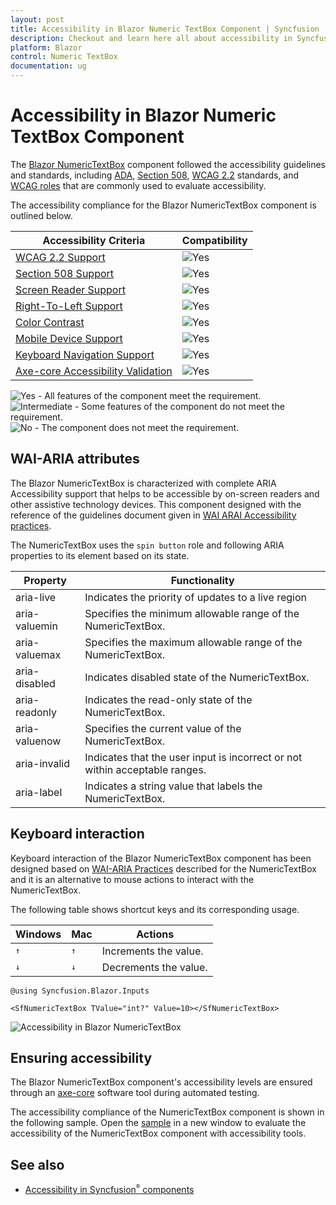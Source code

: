 ```yaml
---
layout: post
title: Accessibility in Blazor Numeric TextBox Component | Syncfusion
description: Checkout and learn here all about accessibility in Syncfusion Blazor Numeric TextBox component and more.
platform: Blazor
control: Numeric TextBox
documentation: ug
---
```


# Accessibility in Blazor Numeric TextBox Component

The [Blazor NumericTextBox](https://www.syncfusion.com/blazor-components/blazor-numeric-textbox) component followed the accessibility guidelines and standards, including [ADA](https://www.ada.gov/), [Section 508](https://www.section508.gov/), [WCAG 2.2](https://www.w3.org/TR/WCAG22/) standards, and [WCAG roles](https://www.w3.org/TR/wai-aria/#roles) that are commonly used to evaluate accessibility.

The accessibility compliance for the Blazor NumericTextBox component is outlined below.

| Accessibility Criteria | Compatibility |
| -- | -- |
| [WCAG 2.2 Support](../common/accessibility#accessibility-standards) | <img src="https://cdn.syncfusion.com/content/images/documentation/full.png" alt="Yes"> |
| [Section 508 Support](../common/accessibility#accessibility-standards) | <img src="https://cdn.syncfusion.com/content/images/documentation/full.png" alt="Yes"> |
| [Screen Reader Support](../common/accessibility#screen-reader-support) | <img src="https://cdn.syncfusion.com/content/images/documentation/full.png" alt="Yes"> |
| [Right-To-Left Support](../common/accessibility#right-to-left-support) | <img src="https://cdn.syncfusion.com/content/images/documentation/full.png" alt="Yes"> |
| [Color Contrast](../common/accessibility#color-contrast) | <img src="https://cdn.syncfusion.com/content/images/documentation/full.png" alt="Yes"> |
| [Mobile Device Support](../common/accessibility#mobile-device-support) | <img src="https://cdn.syncfusion.com/content/images/documentation/full.png" alt="Yes"> |
| [Keyboard Navigation Support](../common/accessibility#keyboard-navigation-support) | <img src="https://cdn.syncfusion.com/content/images/documentation/full.png" alt="Yes"> |
| [Axe-core Accessibility Validation](../common/accessibility#ensuring-accessibility) | <img src="https://cdn.syncfusion.com/content/images/documentation/full.png" alt="Yes"> |

<style>
    .post .post-content img {
        display: inline-block;
        margin: 0.5em 0;
    }
</style>
<div><img src="https://cdn.syncfusion.com/content/images/documentation/full.png" alt="Yes"> - All features of the component meet the requirement.</div>

<div><img src="https://cdn.syncfusion.com/content/images/documentation/partial.png" alt="Intermediate"> - Some features of the component do not meet the requirement.</div>

<div><img src="https://cdn.syncfusion.com/content/images/documentation/not-supported.png" alt="No"> - The component does not meet the requirement.</div>

## WAI-ARIA attributes

The Blazor NumericTextBox is characterized with complete ARIA Accessibility support that helps to be accessible by on-screen readers and other assistive technology devices. This component designed with the reference of the guidelines document given in [WAI ARAI Accessibility practices](https://www.w3.org/WAI/ARIA/apg/#spinbutton).

The NumericTextBox uses the `spin button` role and following ARIA properties to its element based on its state.

| **Property** | **Functionality** |
| --- | --- |
| aria-live | Indicates the priority of updates to a live region |
| aria-valuemin | Specifies the minimum allowable range of the NumericTextBox.|
| aria-valuemax | Specifies the maximum allowable range of the NumericTextBox. |
| aria-disabled | Indicates disabled state of the NumericTextBox. |
| aria-readonly | Indicates the read-only state of the NumericTextBox. |
| aria-valuenow | Specifies the current value of the NumericTextBox. |
| aria-invalid | Indicates that the user input is incorrect or not within acceptable ranges. |
| aria-label | Indicates a string value that labels the NumericTextBox. |

## Keyboard interaction

Keyboard interaction of the Blazor NumericTextBox component has been designed based on [WAI-ARIA Practices](https://www.w3.org/WAI/ARIA/apg/#spinbutton) described for the NumericTextBox and it is an alternative to mouse actions to interact with the NumericTextBox.

The following table shows shortcut keys and its corresponding usage.

| Windows | Mac | Actions |
| --- | --- | --- |
| <kbd>↑</kbd> | <kbd>↑</kbd> | Increments the value. |
| <kbd>↓</kbd> | <kbd>↓</kbd> | Decrements the value. |

```cshtml
@using Syncfusion.Blazor.Inputs

<SfNumericTextBox TValue="int?" Value=10></SfNumericTextBox>
```

![Accessibility in Blazor NumericTextBox](./images/blazor-numerictextbox-component.png)

## Ensuring accessibility

The Blazor NumericTextBox component's accessibility levels are ensured through an [axe-core](https://www.npmjs.com/package/axe-core) software tool during automated testing.

The accessibility compliance of the NumericTextBox component is shown in the following sample. Open the [sample](https://blazor.syncfusion.com/accessibility/numerictextbox) in a new window to evaluate the accessibility of the NumericTextBox component with accessibility tools.

## See also

* [Accessibility in Syncfusion<sup style="font-size:70%">&reg;</sup> components](../common/accessibility)